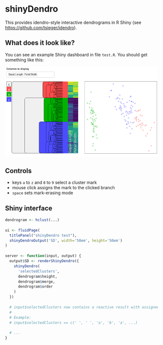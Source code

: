
# shinyDendro

This provides idendro-style interactive dendrograms in R Shiny (see https://github.com/tsieger/idendro).

## What does it look like?

You can see an example Shiny dashboard in file `test.R`. You should get
something like this:

![Screenshot](media/screenshot.png "Screenshot")

## Controls

- keys `a` to `z` and `0` to `9` select a cluster mark
- mouse click assigns the mark to the clicked branch
- `space` sets mark-erasing mode

## Shiny interface

```r
dendrogram <- hclust(...)

ui <- fluidPage(
  titlePanel("shinyDendro test"),
  shinyDendroOutput('SD', width='50em', height='50em')
)

server <- function(input, output) {
  output$SD <- renderShinyDendro({
    shinyDendro(
      'selectedClusters',
      dendrogram$height,
      dendrogram$merge,
      dendrogram$order
    )
  })

  # input$selectedClusters now contains a reactive result with assigned marks.
  #
  # Example:
  # input$selectedClusters == c(' ', ' ', 'a', 'b', 'a', ...)

  # ...
}
```


